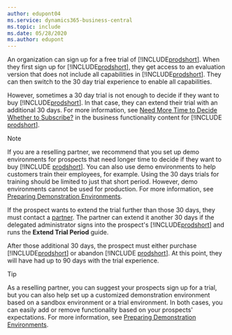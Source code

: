 ```yaml
---
author: edupont04
ms.service: dynamics365-business-central
ms.topic: include
ms.date: 05/28/2020
ms.author: edupont
---
```

An organization can sign up for a free trial of [!INCLUDE[prodshort](prodshort.md)]. When they first sign up for [!INCLUDE[prodshort](prodshort.md)], they get access to an evaluation version that does not include all capabilities in [!INCLUDE[prodshort](prodshort.md)]. They can then switch to the 30 day trial experience to enable all capabilities.  

However, sometimes a 30 day trial is not enough to decide if they want to buy [!INCLUDE[prodshort](prodshort.md)]. In that case, they can extend their trial with an additional 30 days. For more information, see [Need More Time to Decide Whether to Subscribe?](/dynamics365/business-central/admin-extend-trial) in the business functionality content for [!INCLUDE [prodshort](prodshort.md)].  

> [!NOTE]
> If you are a reselling partner, we recommend that you set up demo environments for prospects that need longer time to decide if they want to buy [!INCLUDE [prodshort](prodshort.md)]. You can also use demo environments to help customers train their employees, for example. Using the 30 days trials for training should be limited to just that short period. However, demo environments cannot be used for production. For more information, see [Preparing Demonstration Environments](../../administration/demo-environment.md).

If the prospect wants to extend the trial further than those 30 days, they must contact a [partner](/dynamics365/business-central/across-faq#findpartner). The partner can extend it another 30 days if the delegated administrator signs into the prospect's [!INCLUDE[prodshort](prodshort.md)] and runs the **Extend Trial Period** guide.  

After those additional 30 days, the prospect must either purchase [!INCLUDE[prodshort](prodshort.md)] or abandon [!INCLUDE [prodshort](prodshort.md)]. At this point, they will have had up to 90 days with the trial experience.  

> [!TIP]
> As a reselling partner, you can suggest your prospects sign up for a trial, but you can also help set up a customized demonstration environment based on a sandbox environment or a trial environment. In both cases, you can easily add or remove functionality based on your prospects' expectations. For more information, see [Preparing Demonstration Environments](../../administration/demo-environment.md).  
